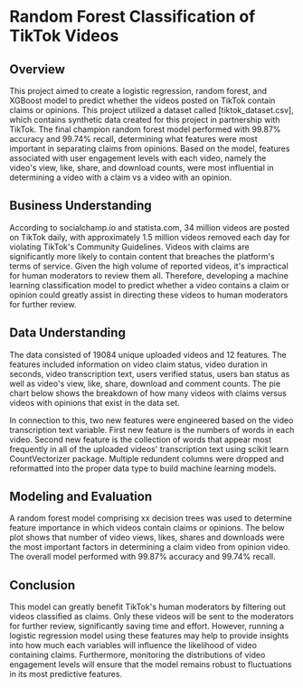 # Random Forest Classification of TikTok Videos

## Overview
This project aimed to create a logistic regression, random forest, and XGBoost model to predict whether the videos posted on TikTok contain claims or opinions. This project utilized a dataset called [tiktok_dataset.csv], which contains synthetic data created for this project in partnership with TikTok. The final champion random forest model performed with 99.87% accuracy and 99.74% recall, determining what features were most important in separating claims from opinions. Based on the model, features associated with user engagement levels with each video, namely the video's view, like, share, and download counts, were most influential in determining a video with a claim vs a video with an opinion.

## Business Understanding
According to socialchamp.io and statista.com, 34 million videos are posted on TikTok daily, with approximately 1.5 million videos removed each day for violating TikTok's Community Guidelines. Videos with claims are significantly more likely to contain content that breaches the platform's terms of service. Given the high volume of reported videos, it's impractical for human moderators to review them all. Therefore, developing a machine learning classification model to predict whether a video contains a claim or opinion could greatly assist in directing these videos to human moderators for further review.

## Data Understanding
The data consisted of 19084 unique uploaded videos and 12 features. The features included information on video claim status, video duration in seconds, video transcription text, users verified status, users ban status as well as video's view, like, share, download and comment counts. The pie chart below shows the breakdown of how many videos with claims versus videos with opinions that exist in the data set.

In connection to this, two new features were engineered based on the video transcription text variable. First new feature is the numbers of words in each video. Second new feature is the collection of words that appear most frequently in all of the uploaded videos' transcription text using scikit learn CountVectorizer package. Multiple redundent columns were dropped and reformatted into the proper data type to build machine learning models.

## Modeling and Evaluation
A random forest model comprising xx decision trees was used to determine feature importance in which videos contain claims or opinions. The below plot shows that number of video views, likes, shares and downloads were the most important factors in determining a claim video from opinion video. The overall model performed with 99.87% accuracy and 99.74% recall.

## Conclusion
This model can greatly benefit TikTok's human moderators by filtering out videos classified as claims. Only these videos will be sent to the moderators for further review, significantly saving time and effort. However, running a logistic regression model using these features may help to provide insights into how much each variables will influence the likelihood of video containing claims. Furthermore, monitoring the distributions of video engagement levels will ensure that the model remains robust to fluctuations in its most predictive features.
